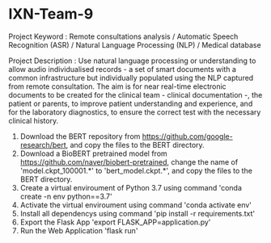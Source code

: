 # IXN-Team-9

Project Keyword : Remote consultations analysis / Automatic Speech Recognition (ASR) / Natural Language Processing (NLP) / Medical database

Project Description : Use natural language processing or understanding to allow audio individualised records - a set of smart documents with a common infrastructure but individually populated using the NLP captured from remote consultation. The aim is for near real-time electronic documents to be created for the clinical team - clinical documentation -, the patient or parents, to improve patient understanding and experience, and for the laboratory diagnostics, to ensure the correct test with the necessary clinical history.

1. Download the BERT repository from https://github.com/google-research/bert, 
    and copy the files to the BERT directory.
2. Download a BioBERT pretrained model from https://github.com/naver/biobert-pretrained, 
    change the name of 'model.ckpt_100001.\*' to 'bert_model.ckpt.\*',
    and copy the files to the BERT directory.
3. Create a virtual enviroument of Python 3.7 using command 'conda create -n env python==3.7'
4. Activate the virtual enviroument using command 'conda activate env'
5. Install all dependencys using command 'pip install -r requirements.txt'
7. Export the Flask App 'export FLASK_APP=application.py'
8. Run the Web Application 'flask run'